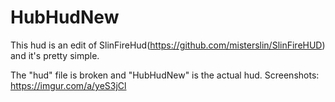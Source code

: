 # HubHudNew
This hud is an edit of SlinFireHud(https://github.com/misterslin/SlinFireHUD) and it's pretty simple.

The "hud" file is broken and "HubHudNew" is the actual hud.
Screenshots: https://imgur.com/a/yeS3jCl

